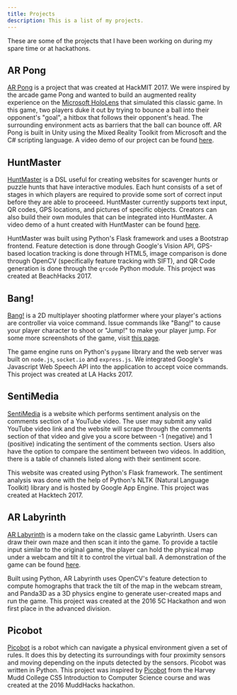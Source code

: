 ```yaml
---
title: Projects
description: This is a list of my projects.
---
```


These are some of the projects that I have been working on during my spare time
or at hackathons.

## AR Pong <i class="devicon-csharp-plain colored"></i>

[AR Pong](https://github.com/grenmester/AR-Pong) is a project that was created
at HackMIT 2017. We were inspired by the arcade game Pong and wanted to build
an augmented reality experience on the [Microsoft
HoloLens](https://www.microsoft.com/en-us/hololens) that simulated this classic
game. In this game, two players duke it out by trying to bounce a ball into
their opponent's "goal", a hitbox that follows their opponent's head. The
surrounding environment acts as barriers that the ball can bounce off. AR Pong
is built in Unity using the Mixed Reality Toolkit from Microsoft and the C#
scripting language. A video demo of our project can be found
[here](https://youtube.com/watch?v=vDQXTDfl5IM).

## HuntMaster <i class="devicon-python-plain colored"></i>

[HuntMaster](https://github.com/grenmester/hunt-master) is a DSL useful for
creating websites for scavenger hunts or puzzle hunts that have interactive
modules. Each hunt consists of a set of stages in which players are required to
provide some sort of correct input before they are able to proceeed.
HuntMaster currently supports text input, QR codes, GPS locations, and pictures
of specific objects. Creators can also build their own modules that can be
integrated into HuntMaster. A video demo of a hunt created with HuntMaster can
be found [here](https://www.youtube.com/watch?v=jMSsf1AYFw4).

HuntMaster was built using Python's Flask framework and uses a Bootstrap
frontend. Feature detection is done through Google's Vision API, GPS-based
location tracking is done through HTML5, image comparison is done through
OpenCV (specifically feature tracking with SIFT), and QR Code generation is
done through the `qrcode` Python module. This project was created at BeachHacks
2017.

## Bang! <i class="devicon-python-plain colored"></i> <i class="devicon-javascript-plain colored"></i>

[Bang!](https://github.com/grenmester/bang) is a 2D multiplayer shooting
platformer where your player's actions are controller via voice command. Issue
commands like "Bang!" to cause your player character to shoot or "Jump!" to
make your player jump. For some more screenshots of the game, visit [this
page](https://devpost.com/software/bang-ish3rv).

The game engine runs on Python's `pygame` library and the web server was built
on `node.js`, `socket.io` and `express.js`. We integrated Google's Javascript
Web Speech API into the application to accept voice commands. This project was
created at LA Hacks 2017.

## SentiMedia <i class="devicon-python-plain colored"></i>

[SentiMedia](https://github.com/grenmester/sentimedia) is a website which
performs sentiment analysis on the comments section of a YouTube video. The
user may submit any valid YouTube video link and the website will scrape
through the comments section of that video and give you a score between -1
(negative) and 1 (positive) indicating the sentiment of the comments section.
Users also have the option to compare the sentiment between two videos. In
addition, there is a table of channels listed along with their sentiment score.

This website was created using Python's Flask framework. The sentiment analysis
was done with the help of Python's NLTK (Natural Language Toolkit) library and
is hosted by Google App Engine. This project was created at Hacktech 2017.

## AR Labyrinth <i class="devicon-python-plain colored"></i>

[AR Labyrinth](https://github.com/grenmester/AR-Labyrinth) is a modern take on
the classic game Labyrinth. Users can draw their own maze and then scan it into
the game. To provide a tactile input similar to the original game, the player
can hold the physical map under a webcam and tilt it to control the virtual
ball. A demonstration of the game can be found
[here](https://www.youtube.com/watch?v=P58ffI9cnCg).

Built using Python, AR Labyrinth uses OpenCV's feature detection to compute
homographs that track the tilt of the map in the webcam stream, and Panda3D as
a 3D physics engine to generate user-created maps and run the game. This
project was created at the 2016 5C Hackathon and won first place in the
advanced division.

## Picobot <i class="devicon-python-plain colored"></i>

[Picobot](https://github.com/xingyaochen/MuddHacks2016_Picobot) is a robot
which can navigate a physical environment given a set of rules. It does this by
detecting its surroundings with four proximity sensors and moving depending on
the inputs detected by the sensors. Picobot was written in Python. This project
was inspired by [Picobot](https://www.cs.hmc.edu/picobot/) from the Harvey Mudd
College CS5 Introduction to Computer Science course and was created at the 2016
MuddHacks hackathon.

<link rel="stylesheet" href="https://cdn.rawgit.com/konpa/devicon/df6431e323547add1b4cf45992913f15286456d3/devicon.min.css">
